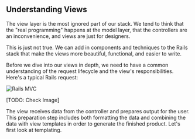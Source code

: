 ## Understanding Views

The view layer is the most ignored part of our stack. We tend to think that the "real programming" happens at the model layer, that the controllers are an inconvenience, and views are just for designers.

This is just not true. We can add in components and techniques to the Rails stack that make the views more beautiful, functional, and easier to write. 

Before we dive into our views in depth, we need to have a common understanding of the request lifecycle and the view's responsibilities. Here's a typical Rails request:

![Rails MVC](raw/master/images/rails_mvc.png)

[TODO: Check Image]

The view receives data from the controller and prepares output for the user. This preparation step includes both formatting the data and combining the data with view templates in order to generate the finished product. Let's first look at templating.

